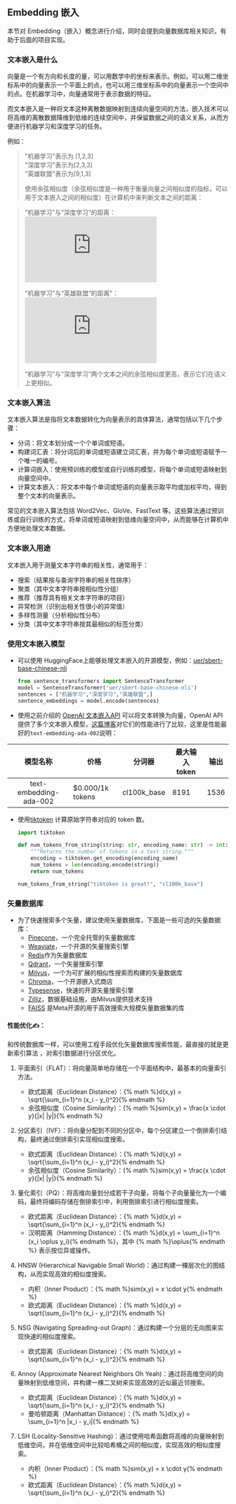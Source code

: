 ## Embedding 嵌入
本节对 Embedding（嵌入）概念进行介绍，同时会提到向量数据库相关知识，有助于后面的项目实现。

### 文本嵌入是什么
向量是一个有方向和长度的量，可以用数学中的坐标来表示。例如，可以用二维坐标系中的向量表示一个平面上的点，也可以用三维坐标系中的向量表示一个空间中的点。在机器学习中，向量通常用于表示数据的特征。

而文本嵌入是一种将文本这种离散数据映射到连续向量空间的方法，嵌入技术可以将高维的离散数据降维到低维的连续空间中，并保留数据之间的语义关系，从而方便进行机器学习和深度学习的任务。

例如：  
> "机器学习"表示为 [1,2,3]   
 "深度学习"表示为[2,3,3]  
 "英雄联盟"表示为[9,1,3]
>
> 使用余弦相似度（余弦相似度是一种用于衡量向量之间相似度的指标，可以用于文本嵌入之间的相似度）在计算机中来判断文本之间的距离： 

> “机器学习”与“深度学习”的距离：![](https://private.codecogs.com/gif.latex?cos%28%5CTheta_1%20%29%3D%5Cfrac%7B1*2+2*3+3*3%7D%7B%5Csqrt%7B1%5E2+2%5E2+3%5E3%7D%5Csqrt%7B2%5E2+3%5E2+3%5E3%7D%7D%3D0.97)
> 
> "机器学习”与“英雄联盟“的距离"：![](https://private.codecogs.com/gif.latex?cos%28%5CTheta_2%20%29%3D%5Cfrac%7B1*9+2*1+3*3%7D%7B%5Csqrt%7B1%5E2+2%5E2+3%5E3%7D%5Csqrt%7B9%5E2+1%5E2+3%5E3%7D%7D%3D0.56)
> 
> “机器学习”与“深度学习”两个文本之间的余弦相似度更高，表示它们在语义上更相似。

### 文本嵌入算法
文本嵌入算法是指将文本数据转化为向量表示的具体算法，通常包括以下几个步骤：
- 分词：将文本划分成一个个单词或短语。
- 构建词汇表：将分词后的单词或短语建立词汇表，并为每个单词或短语赋予一个唯一的编号。
- 计算词嵌入：使用预训练的模型或自行训练的模型，将每个单词或短语映射到向量空间中。
- 计算文本嵌入：将文本中每个单词或短语的向量表示取平均或加权平均，得到整个文本的向量表示。

常见的文本嵌入算法包括 Word2Vec、GloVe、FastText 等。这些算法通过预训练或自行训练的方式，将单词或短语映射到低维向量空间中，从而能够在计算机中方便地处理文本数据。
### 文本嵌入用途
文本嵌入用于测量文本字符串的相关性，通常用于：
- 搜索（结果按与查询字符串的相关性排序）
- 聚类（其中文本字符串按相似性分组）
- 推荐（推荐具有相关文本字符串的项目）
- 异常检测（识别出相关性很小的异常值）
- 多样性测量（分析相似性分布）
- 分类（其中文本字符串按其最相似的标签分类）

### 使用文本嵌入模型
* 可以使用 HuggingFace上能够处理文本嵌入的开源模型，例如：[uer/sbert-base-chinese-nli](https://huggingface.co/uer/sbert-base-chinese-nli)
  ```python
  from sentence_transformers import SentenceTransformer
  model = SentenceTransformer('uer/sbert-base-chinese-nli')
  sentences = ["机器学习","深度学习","英雄联盟",]
  sentence_embeddings = model.encode(sentences)
  ```

* 使用之前介绍的 [OpenAI 文本嵌入API](../01-llm/01-3.md#embeddings) 可以将文本转换为向量，OpenAI API提供了多个文本嵌入模型，[这篇博客](https://openai.com/blog/new-and-improved-embedding-mode)对它们的性能进行了比较，这里是性能最好的`text-embedding-ada-002`说明：

|        模型名称        | 价格                  | 分词器      | 最大输入 token | 输出 |
| :--------------------: | --------------------- | ----------- | -------------- | ---- |
| text-embedding-ada-002 | $0.000/1k tokens | cl100k_base | 8191           | 1536 |


* 使用[tiktoken](https://github.com/openai/tiktoken) 计算原始字符串对应的 token 数。
  ```python
  import tiktoken

  def num_tokens_from_string(string: str, encoding_name: str) -> int:
      """Returns the number of tokens in a text string."""
      encoding = tiktoken.get_encoding(encoding_name)
      num_tokens = len(encoding.encode(string))
      return num_tokens

  num_tokens_from_string("tiktoken is great!", "cl100k_base")
  ```
### 矢量数据库
* 为了快速搜索多个矢量，建议使用矢量数据库，下面是一些可选的矢量数据库：
  - [Pinecone](https://github.com/openai/openai-cookbook/tree/main/examples/vector_databases/pinecone)，一个完全托管的矢量数据库
  - [Weaviate](https://github.com/openai/openai-cookbook/tree/main/examples/vector_databases/weaviate)，一个开源的矢量搜索引擎
  - [Redis](https://github.com/openai/openai-cookbook/tree/main/examples/vector_databases/redis)作为矢量数据库
  - [Qdrant](https://github.com/openai/openai-cookbook/tree/main/examples/vector_databases/qdrant)，一个矢量搜索引擎
  - [Milvus](https://github.com/openai/openai-cookbook/blob/main/examples/vector_databases/Using_vector_databases_for_embeddings_search.ipynb)，一个为可扩展的相似性搜索而构建的矢量数据库
  - [Chroma](https://github.com/chroma-core/chroma)，一个开源嵌入式商店
  - [Typesense](https://typesense.org/docs/0.24.0/api/vector-search.html)，快速的开源矢量搜索引擎
  - [Zilliz](https://github.com/openai/openai-cookbook/tree/main/examples/vector_databases/zilliz)，数据基础设施，由Milvus提供技术支持
  - [FAISS](https://github.com/facebookresearch/faiss) 是Meta开源的用于高效搜索大规模矢量数据集的库

#### 性能优化✍️：
和传统数据库一样，可以使用工程手段优化矢量数据库搜索性能，最直接的就是更新索引算法 ，对索引数据进行分区优化。

1. 平面索引（FLAT）：将向量简单地存储在一个平面结构中，最基本的向量索引方法。
    - 欧式距离（Euclidean Distance）：{% math %}d(x,y) = \sqrt{\sum_{i=1}^n (x_i - y_i)^2}{% endmath %}
    - 余弦相似度（Cosine Similarity）：{% math %}sim(x,y) = \frac{x \cdot y}{\|x\| \|y\|}{% endmath %}

2. 分区索引（IVF）：将向量分配到不同的分区中，每个分区建立一个倒排索引结构，最终通过倒排索引实现相似度搜索。
    - 欧式距离（Euclidean Distance）：{% math %}d(x,y) = \sqrt{\sum_{i=1}^n (x_i - y_i)^2}{% endmath %}
    - 余弦相似度（Cosine Similarity）：{% math %}sim(x,y) = \frac{x \cdot y}{\|x\| \|y\|}{% endmath %}

3. 量化索引（PQ）：将高维向量划分成若干子向量，将每个子向量量化为一个编码，最终将编码存储在倒排索引中，利用倒排索引进行相似度搜索。
    - 欧式距离（Euclidean Distance）：{% math %}d(x,y) = \sqrt{\sum_{i=1}^n (x_i - y_i)^2}{% endmath %}
    - 汉明距离（Hamming Distance）：{% math %}d(x,y) = \sum_{i=1}^n (x_i \oplus y_i){% endmath %}，其中 {% math %}\oplus{% endmath %} 表示按位异或操作。

4. HNSW (Hierarchical Navigable Small World)：通过构建一棵层次化的图结构，从而实现高效的相似度搜索。
    - 内积（Inner Product）：{% math %}sim(x,y) = x \cdot y{% endmath %}
    - 欧式距离（Euclidean Distance）：{% math %}d(x,y) = \sqrt{\sum_{i=1}^n (x_i - y_i)^2}{% endmath %}

5. NSG (Navigating Spreading-out Graph)：通过构建一个分层的无向图来实现快速的相似度搜索。
    - 欧式距离（Euclidean Distance）：{% math %}d(x,y) = \sqrt{\sum_{i=1}^n (x_i - y_i)^2}{% endmath %}

6. Annoy (Approximate Nearest Neighbors Oh Yeah)：通过将高维空间的向量映射到低维空间，并构建一棵二叉树来实现高效的近似最近邻搜索。
    - 欧式距离（Euclidean Distance）：{% math %}d(x,y) = \sqrt{\sum_{i=1}^n (x_i - y_i)^2}{% endmath %}
    - 曼哈顿距离（Manhattan Distance）：{% math %}d(x,y) = \sum_{i=1}^n |x_i - y_i|{% endmath %}

7. LSH (Locality-Sensitive Hashing)：通过使用哈希函数将高维的向量映射到低维空间，并在低维空间中比较哈希桶之间的相似度，实现高效的相似度搜索。
    - 内积（Inner Product）：{% math %}sim(x,y) = x \cdot y{% endmath %}
    - 欧式距离（Euclidean Distance）：{% math %}d(x,y) = \sqrt{\sum_{i=1}^n (x_i - y_i)^2}{% endmath %}
